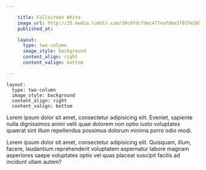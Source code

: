 ```yaml
---

    title: Fullscreen White
    image_url: http://25.media.tumblr.com/30c0fdcfdec477eafdee2f837e269b9e/tumblr_mxrv62sm2I1st5lhmo1_1280.jpg
    published_at:

    layout:
      type: two-column
      image_style: background
      content_align: right
      content_valign: bottom

---
```



```
layout:
  type: two-column
  image_style: background
  content_align: right
  content_valign: bottom
```

Lorem ipsum dolor sit amet, consectetur adipisicing elit. Eveniet, sapiente nulla dignissimos animi velit quae dolorem non optio iusto voluptates quaerat sint illum repellendus possimus dolorum minima porro odio modi.

Lorem ipsum dolor sit amet, consectetur adipisicing elit. Quisquam, illum, facere, laudantium reprehenderit voluptatem aspernatur labore magnam asperiores saepe voluptates optio vel quas placeat suscipit facilis ad incidunt ullam autem?
